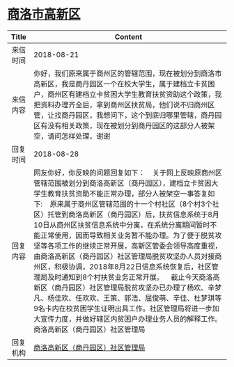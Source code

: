 # [商洛市高新区](http://www.shangluo.gov.cn/zmhd/ldxxxx.jsp?urltype=leadermail.LeaderMailContentUrl&wbtreeid=1112&leadermailid=4877)

| Title |                                                                                                                                                                                                                     Content                                                                                                                                                                                                                      |
|:-----:|--------------------------------------------------------------------------------------------------------------------------------------------------------------------------------------------------------------------------------------------------------------------------------------------------------------------------------------------------------------------------------------------------------------------------------------------------|
| 来信时间  | 2018-08-21                                                                                                                                                                                                                                                                                                                                                                                                                                       |
| 来信内容  | 你好，我们原来属于商州区的管辖范围，现在被划分到商洛市高新区，我是商丹园区一个在校大学生，属于建档立卡贫困户，商州区有建档立卡贫困大学生教育扶贫资助这个政策，我把资料办理齐全后，拿到商州区扶贫局，他们说不归商州区管，让找商丹园区，我想问下，这个到底归哪里管辖，商丹园区有没有相关政策，现在被划分到商丹园区的这部分人被架空，请问怎样处理，谢谢                                                                                                                                                                                                                                                                       |
| 回复时间  | 2018-08-28                                                                                                                                                                                                                                                                                                                                                                                                                                       |
| 回复内容  | 网友你好，你反映的问题回复如下：    关于网上反映原商州区管辖范围被划分到商洛高新区（商丹园区），建档立卡贫困大学生教育扶贫资助不能正常办理，部分人被架空一事答复如下:    原来属于商州区管辖范围的十一个村社区（8个村3个社区）托管到商洛高新区（商丹园区）后，扶贫信息系统于8月10日从商州区扶贫信息系统中分离，在系统分离期间暂时不能正常使用，因而导致相关业务暂不能办理。为了便于脱贫攻坚等各项工作的继续正常开展，高新区管委会领导高度重视，由商洛高新区（商丹园区）社区管理局脱贫攻坚办人员对接商州区，积极协调，2018年8月22日信息系统恢复后，社区管理局及时通知到8个村扶贫业务正常开展。    截止今天商洛高新区（商丹园区）社区管理局脱贫攻坚办已办理了杨欢、辛梦凡、杨佳欢、任欢欢、王策、郭浩、屈俊萌、辛佳、杜梦琪等9名卡内在校贫困学生证明出具工作。社区管理局将进一步加大宣传力度，并做好辖区内贫困户办理业务人员的解释工作。商洛高新区（商丹园区）社区管理局 |
| 回复机构  | [商洛高新区（商丹园区）社区管理局](../../category/agencies/商洛高新区（商丹园区）社区管理局.md)                                                                                                                                                                                                                                                                                                                                                                                  |
